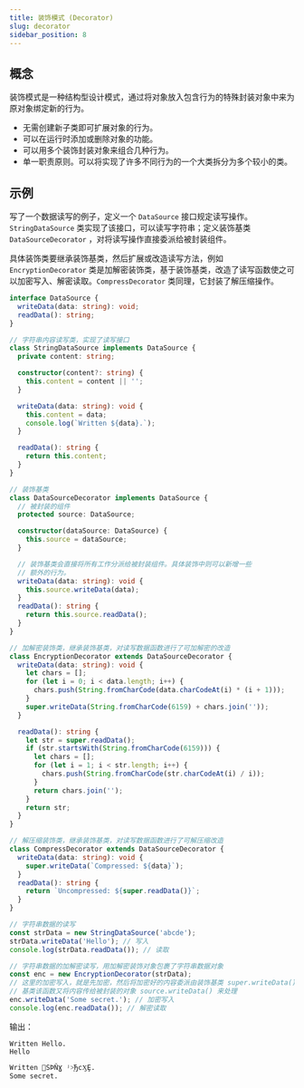 ```yaml
---
title: 装饰模式 (Decorator)
slug: decorator
sidebar_position: 8
---
```


## 概念

装饰模式是一种结构型设计模式，通过将对象放入包含行为的特殊封装对象中来为原对象绑定新的行为。

- 无需创建新子类即可扩展对象的行为。
- 可以在运行时添加或删除对象的功能。
- 可以用多个装饰封装对象来组合几种行为。
- 单一职责原则。可以将实现了许多不同行为的一个大类拆分为多个较小的类。

## 示例

写了一个数据读写的例子，定义一个 `DataSource` 接口规定读写操作。`StringDataSource` 类实现了该接口，可以读写字符串；定义装饰基类 `DataSourceDecorator` ，对将读写操作直接委派给被封装组件。

具体装饰类要继承装饰基类，然后扩展或改造读写方法，例如 `EncryptionDecorator` 类是加解密装饰类，基于装饰基类，改造了读写函数使之可以加密写入、解密读取。`CompressDecorator` 类同理，它封装了解压缩操作。

```ts
interface DataSource {
  writeData(data: string): void;
  readData(): string;
}

// 字符串内容读写类，实现了读写接口
class StringDataSource implements DataSource {
  private content: string;

  constructor(content?: string) {
    this.content = content || '';
  }

  writeData(data: string): void {
    this.content = data;
    console.log(`Written ${data}.`);
  }

  readData(): string {
    return this.content;
  }
}

// 装饰基类
class DataSourceDecorator implements DataSource {
  // 被封装的组件
  protected source: DataSource;

  constructor(dataSource: DataSource) {
    this.source = dataSource;
  }

  // 装饰基类会直接将所有工作分派给被封装组件。具体装饰中则可以新增一些
  // 额外的行为。
  writeData(data: string): void {
    this.source.writeData(data);
  }
  readData(): string {
    return this.source.readData();
  }
}

// 加解密装饰类，继承装饰基类，对读写数据函数进行了可加解密的改造
class EncryptionDecorator extends DataSourceDecorator {
  writeData(data: string): void {
    let chars = [];
    for (let i = 0; i < data.length; i++) {
      chars.push(String.fromCharCode(data.charCodeAt(i) * (i + 1)));
    }
    super.writeData(String.fromCharCode(6159) + chars.join(''));
  }

  readData(): string {
    let str = super.readData();
    if (str.startsWith(String.fromCharCode(6159))) {
      let chars = [];
      for (let i = 1; i < str.length; i++) {
        chars.push(String.fromCharCode(str.charCodeAt(i) / i));
      }
      return chars.join('');
    }
    return str;
  }
}

// 解压缩装饰类，继承装饰基类，对读写数据函数进行了可解压缩改造
class CompressDecorator extends DataSourceDecorator {
  writeData(data: string): void {
    super.writeData(`Compressed: ${data}`);
  }
  readData(): string {
    return `Uncompressed: ${super.readData()}`;
  }
}

// 字符串数据的读写
const strData = new StringDataSource('abcde');
strData.writeData('Hello'); // 写入
console.log(strData.readData()); // 读取

// 字符串数据的加解密读写，用加解密装饰对象包裹了字符串数据对象
const enc = new EncryptionDecorator(strData);
// 这里的加密写入，就是先加密，然后将加密好的内容委派由装饰基类 super.writeData() 处理，
// 基类该函数又将内容传给被封装的对象 source.writeData() 来处理
enc.writeData('Some secret.'); // 加密写入
console.log(enc.readData()); // 解密读取
```

输出：

```
Written Hello.
Hello

Written ᠏SÞŇƔ ʲ˃̘ЂϲӼȨ.
Some secret.
```